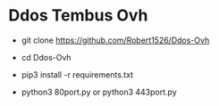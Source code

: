 # Ddos Tembus Ovh

  - git clone https://github.com/Robert1526/Ddos-Ovh

  - cd Ddos-Ovh

  - pip3 install -r requirements.txt

  - python3 80port.py or python3 443port.py
